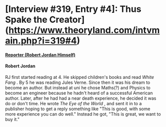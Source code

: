 # [Interview #319, Entry #4]: Thus Spake the Creator](https://www.theoryland.com/intvmain.php?i=319#4)

#### [Reporter (Robert Jordan Himself)](http://www.oocities.org/area51/stargate/8513/creator-jordan.htm)

#### Robert Jordan

RJ first started reading at 4. He skipped children's books and read
*White Fang*
. By 5 he was reading Jules Verne. Since then it was his dream to become an author. But instead at uni he chose Maths(?) and Physics to become an engineer because he hadn't heard of a successful American author. Later, after he had had a near death experience, he decided it was do or don't time. He wrote
*The Eye of the World*
, and sent it in to a publisher hoping to get a reply something like "This is good, with some more experience you can do well." Instead he got, "This is great, we want to buy it."

